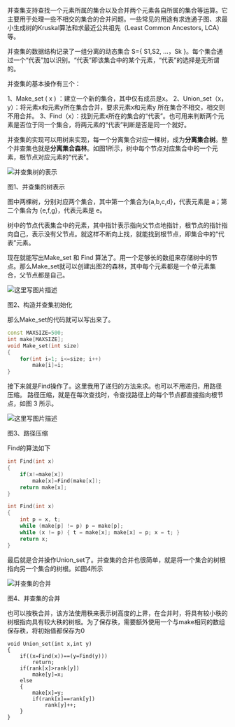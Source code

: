  并查集支持查找一个元素所属的集合以及合并两个元素各自所属的集合等运算。它主要用于处理一些不相交的集合的合并问题。一些常见的用途有求连通子图、求最小生成树的Kruskal算法和求最近公共祖先（Least Common Ancestors, LCA）等。

 并查集的数据结构记录了一组分离的动态集合 S={ S1,S2, …，Sk }。每个集合通过一个“代表”加以识别。“代表”即该集合中的某个元素，“代表”的选择是无所谓的。

并查集的基本操作有三个：

1、Make_set ( x ) ：建立一个新的集合，其中仅有成员是x。
2、Union_set（x，y）：将元素x和元素y所在集合合并，要求元素x和元素y 所在集合不相交，相交则不用合并。
3、Find（x）：找到元素x所在的集合的“代表”。也可用来判断两个元素是否位于同一个集合，将两元素的“代表”判断是否是同一个就好。

并查集的实现可以用树来实现，每一个分离集合对应一棵树，成为**分离集合树**。整个并查集也就是**分离集合森林**。如图1所示，树中每个节点对应集合中的一个元素，根节点对应元素的“代表”。

 ![并查集树的表示](http://img.blog.csdn.net/20170717144703670?watermark/2/text/aHR0cDovL2Jsb2cuY3Nkbi5uZXQvcXFfMzc0MTIyMjk=/font/5a6L5L2T/fontsize/400/fill/I0JBQkFCMA==/dissolve/70/gravity/SouthEast)
 
图1、并查集的树表示

图中两棵树，分别对应两个集合，其中第一个集合为{a,b,c,d}，代表元素是 a；第二个集合为 {e,f,g}，代表元素是 e。

树中的节点代表集合中的元素，其中指针表示指向父节点地指针，根节点的指针指向自己，表示没有父节点。就这样不断向上找，就能找到根节点，即集合中的“代表”元素。

现在就能写出Make_set 和 Find 算法了。用一个足够长的数组来存储树中的节点。那么Make_set就可以创建出图2的森林，其中每个元素都是一个单元素集合，父节点都是自己。

![这里写图片描述](http://img.blog.csdn.net/20170717150619919?watermark/2/text/aHR0cDovL2Jsb2cuY3Nkbi5uZXQvcXFfMzc0MTIyMjk=/font/5a6L5L2T/fontsize/400/fill/I0JBQkFCMA==/dissolve/70/gravity/SouthEast)

图2、构造并查集初始化

那么Make_set的代码就可以写出来了。

```cpp
const MAXSIZE=500;
int make[MAXSIZE];
void Make_set(int size)
{
    for(int i=1; i<=size; i++)
        make[i]=i;
}
```

接下来就是Find操作了。这里我用了递归的方法来求。也可以不用递归，用路径压缩。
路径压缩，就是在每次查找时，令查找路径上的每个节点都直接指向根节点，如图 3 所示。

![这里写图片描述](http://img.blog.csdn.net/20170717151357014?watermark/2/text/aHR0cDovL2Jsb2cuY3Nkbi5uZXQvcXFfMzc0MTIyMjk=/font/5a6L5L2T/fontsize/400/fill/I0JBQkFCMA==/dissolve/70/gravity/SouthEast)

图3、路径压缩

Find的算法如下
```cpp
int Find(int x)
{
    if(x!=make[x])
        make[x]=Find(make[x]);
    return make[x];
}

int Find(int x)
{
    int p = x, t;
    while (make[p] != p) p = make[p];
    while (x != p) { t = make[x]; make[x] = p; x = t; }
    return x;
}
```

最后就是合并操作Union_set了。并查集的合并也很简单，就是将一个集合的树根指向另一个集合的树根。如图4所示

![并查集的合并](http://img.blog.csdn.net/20170718154142687?watermark/2/text/aHR0cDovL2Jsb2cuY3Nkbi5uZXQvcXFfMzc0MTIyMjk=/font/5a6L5L2T/fontsize/400/fill/I0JBQkFCMA==/dissolve/70/gravity/SouthEast)

图4、并查集的合并

也可以按秩合并，该方法使用秩来表示树高度的上界，在合并时，将具有较小秩的树根指向具有较大秩的树根。为了保存秩，需要额外使用一个与make相同的数组保存秩，将初始值都保存为0

```
void Union_set(int x,int y)
{
    if((x=Find(x))==(y=Find(y)))
        return;
    if(rank[x]>rank[y])
        make[y]=x;
    else
    {
        make[x]=y;
        if(rank[x]==rank[y])
            rank[y]++;
    }
}
```
